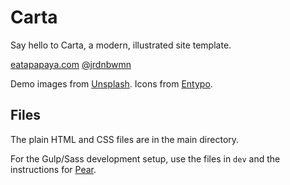 # Carta
Say hello to Carta, a modern, illustrated site template.

[eatapapaya.com](https://www.eatapapaya.com)
[@jrdnbwmn](https://www.twitter.com/jrdnbwmn)

Demo images from [Unsplash](https://unsplash.com/).
Icons from [Entypo](http://entypo.com/).

## Files
The plain HTML and CSS files are in the main directory.

For the Gulp/Sass development setup, use the files in `dev` and the instructions for [Pear](https://github.com/jrdnbwmn/Pear).
